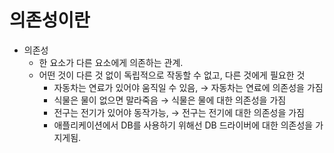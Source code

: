 # 의존성이란

- 의존성
  - 한 요소가 다른 요소에게 의존하는 관계.
  - 어떤 것이 다른 것 없이 독립적으로 작동할 수 없고, 다른 것에게 필요한 것
    - 자동차는 연료가 있어야 움직일 수 있음, → 자동차는 연료에 의존성을 가짐
    - 식물은 물이 없으면 말라죽음 → 식물은 물에 대한 의존성을 가짐
    - 전구는 전기가 있어야 동작가능, → 전구는 전기에 대한 의존성을 가짐
    - 애플리케이션에서 DB를 사용하기 위해선 DB 드라이버에 대한 의존성을 가지게됨.
